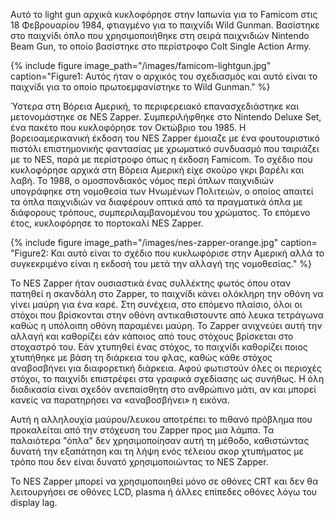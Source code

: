 Αυτό το light gun αρχικά κυκλοφόρησε στην Ιαπωνία για το Famicom στις 18 Φεβρουαρίου 1984, φτιαγμένο για το παιχνίδι Wild Gunman. Βασίστηκε στο παιχνίδι όπλο που χρησιμοποιήθηκε στη σειρά παιχνιδιών Nintendo Beam Gun, το οποίο βασίστηκε στο περίστροφο Colt Single Action Army.

{% include figure image_path="/images/famicom-lightgun.jpg" caption="Figure1: Αυτός ήταν ο αρχικός του σχεδιασμός και αυτό είναι το παιχνίδι για το οποίο πρωτοεμφανίστηκε το Wild Gunman." %}

Ύστερα στη Βόρεια Αμερική, το περιφερειακό επανασχεδιάστηκε και μετονομάστηκε σε NES Zapper. Συμπεριλήφθηκε στο Nintendo Deluxe Set, ένα πακέτο που κυκλοφόρησε τον Οκτώβριο του 1985. 
Η βορειοαμερικανική έκδοση του NES Zapper έμοιαζε με ένα φουτουριστικό πιστόλι επιστημονικής φαντασίας με χρωματικό συνδυασμό που ταιριάζει με το NES, παρά με περίστροφο όπως η έκδοση Famicom. Το σχέδιο που κυκλοφόρησε αρχικά στη Βόρεια Αμερική είχε σκούρο γκρι βαρέλι και λαβή. Το 1988, ο ομοσπονδιακός νόμος περί όπλων παιχνιδιών υπογράφηκε στη νομοθεσία των Ηνωμένων Πολιτειών, ο οποίος απαιτεί τα όπλα παιχνιδιών να διαφέρουν οπτικά από τα πραγματικά όπλα με διάφορους τρόπους, συμπεριλαμβανομένου του χρώματος. Το επόμενο έτος, κυκλοφόρησε το πορτοκαλί NES Zapper.


{% include figure image_path="/images/nes-zapper-orange.jpg" caption= "Figure2: Και αυτό είναι το σχέδιο που κυκλωφόρισε στην Αμερική αλλά το συγκεκριμένο είναι η εκδοσή του μετά την αλλαγή της νομοθεσίας." %}

 
Το NES  Zapper ήταν ουσιαστικά ένας συλλέκτης φωτός όπου οταν πατηθεί η σκανδάλη στο Zapper, το παιχνίδι κάνει ολόκληρη την οθόνη να γίνει μαύρη για ένα καρέ. Στη συνέχεια, στο επόμενο πλαίσιο, όλοι οι στόχοι που βρίσκονται στην οθόνη αντικαθιστουντε από λευκα τετράγωνα καθώς η υπόλοιπη οθόνη παραμένει μαύρη. Το Zapper ανιχνεύει αυτή την αλλαγή και καθορίζει εάν κάποιος από τους στόχους βρίσκεται στο στοχαστρό του. Εάν χτυπηθεί ένας στόχος, το παιχνίδι καθορίζει ποιος χτυπήθηκε με βάση τη διάρκεια του φλας, καθώς κάθε στόχος αναβοσβήνει για διαφορετική διάρκεια. Αφού φωτιστούν όλες οι περιοχές στόχοι, το παιχνίδι επιστρέφει στα γραφικά σχεδίασης ως συνήθως. Η όλη διαδικασία είναι σχεδόν ανεπαίσθητη στο ανθρώπινο μάτι, αν και μπορεί κανείς να παρατηρήσει να «αναβοσβήνει» η εικόνα.

Αυτή η αλληλουχία μαύρου/λευκου αποτρέπει το πιθανό πρόβλημα που προκαλείται από την στόχευση του Zapper προς μια λάμπα. Τα παλαιότερα "όπλα" δεν χρησιμοποίησαν αυτή τη μέθοδο, καθιστώντας δυνατή την εξαπάτηση και τη λήψη ενός τέλειου σκορ χτυπήματος με τρόπο που δεν είναι δυνατό χρησιμοποιώντας το NES Zapper.

Το NES Zapper μπορεί να χρησιμοποιηθεί μόνο σε οθόνες CRT και δεν θα λειτουργήσει σε οθόνες LCD, plasma  ή άλλες επίπεδες οθόνες λόγω του display lag.

